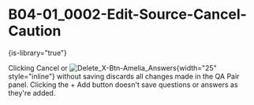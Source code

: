 # B04-01_0002-Edit-Source-Cancel-Caution

{is-library="true"}

<snippet id="B04-01_0002-Edit-Source-Cancel-Caution_snippet">



Clicking Cancel or ![Delete_X-Btn-Amelia_Answers](Delete_X-Btn-Amelia_Answers.png){width="25" style="inline"} without saving discards all changes made in the QA Pair panel. Clicking the + Add button doesn't save questions or answers as they're added.


</snippet>
